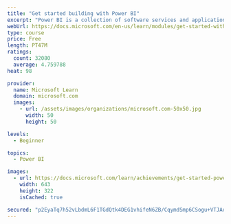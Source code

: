 ```yaml
---
title: "Get started building with Power BI"
excerpt: "Power BI is a collection of software services and applications that let you connect to all sorts of data sources and create compelling visuals and reports. You can benefit from receiving those reports, or you can share them with others inside or outside your organization. Learn the basics of Power BI, how its services and applications work together, and how they can be used to create or experience compelling visuals and analytics based on your data."
webUrl: https://docs.microsoft.com/en-us/learn/modules/get-started-with-power-bi/
type: course
price: Free
length: PT47M
ratings:
  count: 32080
  average: 4.759788
heat: 98

provider:
  name: Microsoft Learn
  domain: microsoft.com
  images:
    - url: /assets/images/organizations/microsoft.com-50x50.jpg
      width: 50
      height: 50

levels:
  - Beginner

topics:
  - Power BI

images:
  - url: https://docs.microsoft.com/learn/achievements/get-started-power-bi-social.png
    width: 643
    height: 322
    isCached: true

secured: "p2EyaTq7h52vLbdmL6F1TGdQtk4DEG1vhifeN6ZB/CqymdSmp6CSogu+VTJAq52OdDGXu576P8GHJ41lfg7SRImMyEqzqmPluBz/sPraKWlcuDcWKw1shA8wjmpG0cnH9kDaUdFkpnDZEb/1orhuLzwmbgH7xuWtJ7dZlXxph8PoIOHjlvS5aVpM/0sVE81qgS5YCl4mIWuJVZOnLe+B98nzewiKO9+nQBLGb4NpBFWKngGy3iam3q/zGYTyBj50t52pSziL/NIhgf9s2dqUgCIGFwrGuCXcdWIjOo1/2P0xVr9VNMVCBLGyJw3/oQjSmcBel3Iv1/4lUNwPhQLsfRQjfU0Wmf8eMIiGYkBbyw1WfaVTR/BJ6RC6ZgApCp/RKHVFUfYHs+qyFTr5ksQ/0q4JOW/4TnRMtB4SOOPH39Bvrumzka7HjHmJ74JmbFK/;LlNoITv/1mF/0/Ys41E0MQ=="
---
```


